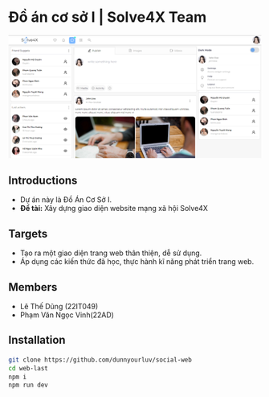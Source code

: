 # Đồ án cơ sở I | Solve4X Team

![Readme Background](image.png)

## Introductions

- Dự án này là Đồ Án Cơ Sở I.
- **Đề tài:** Xây dựng giao diện website mạng xã hội Solve4X

## Targets

- Tạo ra một giao diện trang web thân thiện, dễ sử dụng.
- Áp dụng các kiến thức đã học, thực hành kĩ năng phát triển trang web.

## Members

- Lê Thế Dũng (22IT049)
- Phạm Văn Ngọc Vinh(22AD)

## Installation

```bash
git clone https://github.com/dunnyourluv/social-web
cd web-last
npm i
npm run dev
```
